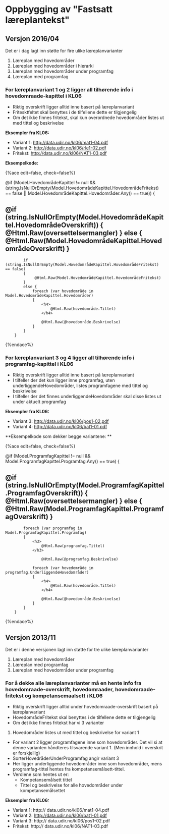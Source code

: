 # Oppbygging av "Fastsatt læreplantekst"

## Versjon 2016/04

Det er i dag lagt inn støtte for fire ulike læreplanvarianter
1.	Læreplan med hovedområder
2.	Læreplan med hovedområder i hierarki
3.	Læreplan med hovedområder under programfag
4.	Læreplan med programfag

### For læreplanvariant 1 og 2 ligger all tilhørende info i hovedomraade-kapittel i KL06

* Riktig overskrift ligger alltid inne basert på læreplanvariant
* Fritesktfeltet skal benyttes i de tilfellene dette er tilgjengelig
* Om det ikke finnes fritekst, skal kun overordnede hovedområder listes ut med tittel og beskrivelse

**Eksempler fra KL06:**
* Variant 1: http://data.udir.no/kl06/mat1-04.pdf
* Variant 2: http://data.udir.no/kl06/rle1-02.pdf
* Fritekst: http://data.udir.no/kl06/NAT1-03.pdf

**Eksempelkode:**

{%ace edit=false, check=false%}

@if (Model.HovedområdeKapittel != null && (string.IsNullOrEmpty(Model.HovedområdeKapittel.HovedområdeFritekst) == false || Model.HovedområdeKapittel.Hovedområder.Any() == true))
        {
            <h2>
                @if (string.IsNullOrEmpty(Model.HovedområdeKapittel.HovedområdeOverskrift))
                {
                    @Html.Raw(oversettelsermangler)
                }
                else
                {
                    @Html.Raw(Model.HovedområdeKapittel.HovedområdeOverskrift)
                }
            </h2>

            if (string.IsNullOrEmpty(Model.HovedområdeKapittel.HovedområdeFritekst) == false)
            {
                 @Html.Raw(Model.HovedområdeKapittel.HovedområdeFritekst)
            }
            else {
                foreach (var hovedområde in Model.HovedområdeKapittel.Hovedområder)
                {
                    <h4>
                        @Html.Raw(hovedområde.Tittel)
                    </h4>

                    @Html.Raw(@hovedområde.Beskrivelse)
                }
            }
        }
{%endace%}

### For læreplanvariant 3 og 4 ligger all tilhørende info i programfag-kapittel i KL06

* Riktig overskrift ligger alltid inne basert på læreplanvariant
* I tilfeller der det kun ligger inne  programfag, uten underliggendeHovedområder, listes programfagene med tittel og beskrivelse
* I tilfeller der det finnes underliggendeHovedområder skal disse listes ut under aktuelt programfag

**Eksempler fra KL06:**
* Variant 3: http://data.udir.no/kl06/pos1-02.pdf
* Variant 4: http://data.udir.no/kl06/bat1-01.pdf

**Eksempelkode som dekker begge variantene: **

{%ace edit=false, check=false%}

@if (Model.ProgramfagKapittel != null && Model.ProgramfagKapittel.Programfag.Any() == true)
        {
            <h2>
                @if (string.IsNullOrEmpty(Model.ProgramfagKapittel.ProgramfagOverskrift))
                {
                    @Html.Raw(oversettelsermangler)
                }
                else
                {
                    @Html.Raw(Model.ProgramfagKapittel.ProgramfagOverskrift)
                }
            </h2>

            foreach (var programfag in Model.ProgramfagKapittel.Programfag)
            {
                <h3>
                    @Html.Raw(programfag.Tittel)
                </h3>

                    @Html.Raw(@programfag.Beskrivelse)

                foreach (var hovedområde in programfag.UnderliggendeHovedområder)
                {
                    <h4>
                        @Html.Raw(hovedområde.Tittel)
                    </h4>

                    @Html.Raw(@hovedområde.Beskrivelse)
                }
            }
        }
{%endace%}

## Versjon 2013/11

Det er i denne versjonen lagt inn støtte for tre ulike læreplanvarianter
1.	Læreplan med hovedområder
2.	Læreplan med programfag
3.	Læreplan med hovedområder under programfag

### For å dekke alle læreplanvarianter må en hente info fra hovedomraade-overskrift, hovedomraader, hovedomraade-fritekst og kompetansemaalsett i KL06

* Riktig overskrift ligger alltid under hovedomraade-overskrift basert på læreplanvariant
* HovedområdeFritekst skal benyttes i de tilfellene dette er tilgjengelig
* Om det ikke finnes fritekst har vi 3 varianter


 1. Hovedområder listes ut med tittel og beskrivelse for variant 1
 * For variant 2 ligger programfagene inne som hovedområder. Det vil si at denne varianten håndteres tilsvarende variant 1. (Men innhold i overskrit er forskjellig)
 * SorterHovedråderUnderProgramfag angir variant 3
  * Her ligger underliggende hovedområder inne som hovedområder, mens programfag-tittel hentes fra kompetansemålsett-tittel.
  * Verdiene som hentes ut er:
    * Kompetansemålsett tittel
    * Tittel og beskrivelse for alle hovedområder under kompetansemålsettet

**Eksempler fra KL06:**
* Variant 1: http:// data.udir.no/kl06/mat1-04.pdf
* Variant 2: http://data.udir.no/kl06/bat1-01.pdf
* Variant 3: http:// data.udir.no/kl06/pos1-02.pdf
* Fritekst: http:// data.udir.no/kl06/NAT1-03.pdf

